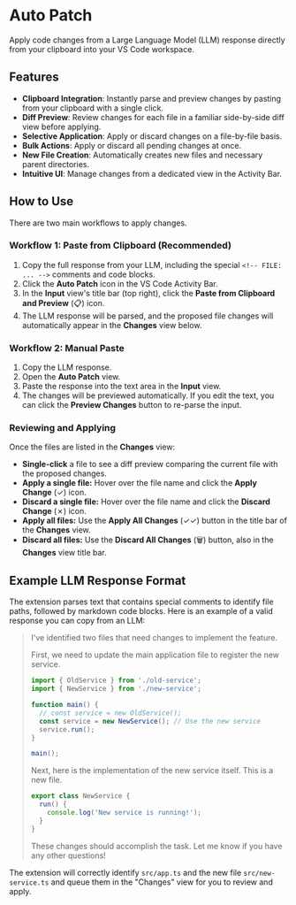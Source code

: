 # Auto Patch

Apply code changes from a Large Language Model (LLM) response directly from your clipboard into your VS Code workspace.

## Features

*   **Clipboard Integration**: Instantly parse and preview changes by pasting from your clipboard with a single click.
*   **Diff Preview**: Review changes for each file in a familiar side-by-side diff view before applying.
*   **Selective Application**: Apply or discard changes on a file-by-file basis.
*   **Bulk Actions**: Apply or discard all pending changes at once.
*   **New File Creation**: Automatically creates new files and necessary parent directories.
*   **Intuitive UI**: Manage changes from a dedicated view in the Activity Bar.

## How to Use

There are two main workflows to apply changes.

### Workflow 1: Paste from Clipboard (Recommended)

1.  Copy the full response from your LLM, including the special `<!-- FILE: ... -->` comments and code blocks.
2.  Click the **Auto Patch** icon in the VS Code Activity Bar.
3.  In the **Input** view's title bar (top right), click the **Paste from Clipboard and Preview** (📋) icon.
4.  The LLM response will be parsed, and the proposed file changes will automatically appear in the **Changes** view below.

### Workflow 2: Manual Paste

1.  Copy the LLM response.
2.  Open the **Auto Patch** view.
3.  Paste the response into the text area in the **Input** view.
4.  The changes will be previewed automatically. If you edit the text, you can click the **Preview Changes** button to re-parse the input.

### Reviewing and Applying

Once the files are listed in the **Changes** view:
*   **Single-click** a file to see a diff preview comparing the current file with the proposed changes.
*   **Apply a single file:** Hover over the file name and click the **Apply Change** (✓) icon.
*   **Discard a single file:** Hover over the file name and click the **Discard Change** (✗) icon.
*   **Apply all files:** Use the **Apply All Changes** (✓✓) button in the title bar of the **Changes** view.
*   **Discard all files:** Use the **Discard All Changes** (🗑️) button, also in the **Changes** view title bar.

## Example LLM Response Format

The extension parses text that contains special comments to identify file paths, followed by markdown code blocks. Here is an example of a valid response you can copy from an LLM:

> I've identified two files that need changes to implement the feature.
>
> First, we need to update the main application file to register the new service.
>
> <!-- FILE: src/app.ts -->
> ```typescript
> import { OldService } from './old-service';
> import { NewService } from './new-service';
>
> function main() {
>   // const service = new OldService();
>   const service = new NewService(); // Use the new service
>   service.run();
> }
>
> main();
> ```
>
> Next, here is the implementation of the new service itself. This is a new file.
>
> <!-- FILE: src/new-service.ts -->
> ```typescript
> export class NewService {
>   run() {
>     console.log('New service is running!');
>   }
> }
> ```
>
> These changes should accomplish the task. Let me know if you have any other questions!

The extension will correctly identify `src/app.ts` and the new file `src/new-service.ts` and queue them in the "Changes" view for you to review and apply.
